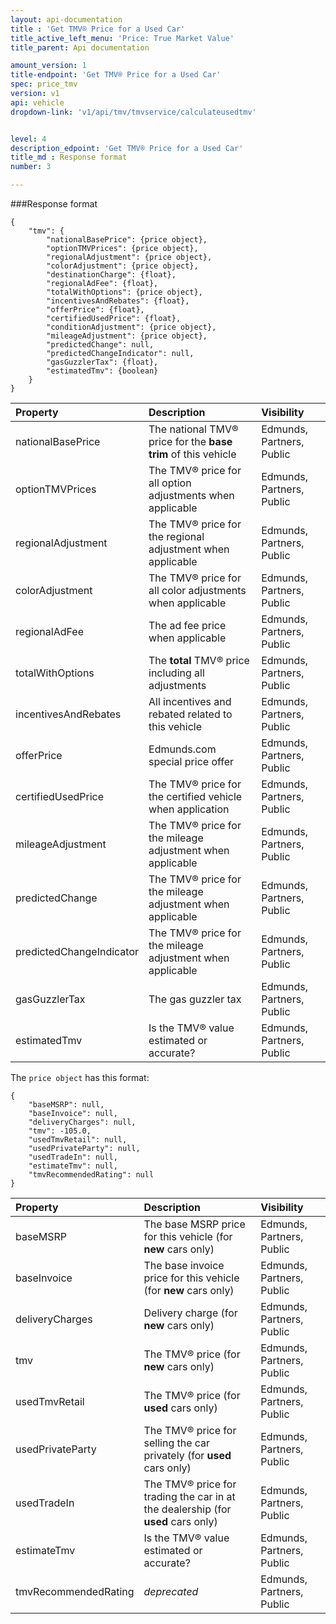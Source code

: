 ```yaml
---
layout: api-documentation
title : 'Get TMV® Price for a Used Car'
title_active_left_menu: 'Price: True Market Value'
title_parent: Api documentation

amount_version: 1
title-endpoint: 'Get TMV® Price for a Used Car'
spec: price_tmv
version: v1
api: vehicle
dropdown-link: 'v1/api/tmv/tmvservice/calculateusedtmv'


level: 4
description_edpoint: 'Get TMV® Price for a Used Car'
title_md : Response format
number: 3

---
```


###Response format

	{
	    "tmv": {
	        "nationalBasePrice": {price object},
	        "optionTMVPrices": {price object},
	        "regionalAdjustment": {price object},
	        "colorAdjustment": {price object},
	        "destinationCharge": {float},
	        "regionalAdFee": {float},
	        "totalWithOptions": {price object},
	        "incentivesAndRebates": {float},
	        "offerPrice": {float},
	        "certifiedUsedPrice": {float},
	        "conditionAdjustment": {price object},
	        "mileageAdjustment": {price object},
	        "predictedChange": null,
	        "predictedChangeIndicator": null,
	        "gasGuzzlerTax": {float},
	        "estimatedTmv": {boolean}
	    }
	}

| Property      		| Description                                              		| Visibility                |
|:----------------------|:--------------------------------------------------------------|:------------------------- |
| nationalBasePrice		| The national TMV® price for the **base trim** of this vehicle	| Edmunds, Partners, Public |
| optionTMVPrices		| The TMV® price for all option adjustments when applicable		| Edmunds, Partners, Public |
| regionalAdjustment	| The TMV® price for the regional adjustment when applicable	| Edmunds, Partners, Public |
| colorAdjustment		| The TMV® price for all color adjustments when applicable		| Edmunds, Partners, Public |
| regionalAdFee			| The ad fee price when applicable								| Edmunds, Partners, Public |
| totalWithOptions		| The **total** TMV® price including all adjustments			| Edmunds, Partners, Public |
| incentivesAndRebates	| All incentives and rebated related to this vehicle			| Edmunds, Partners, Public |
| offerPrice			| Edmunds.com special price offer								| Edmunds, Partners, Public |
| certifiedUsedPrice	| The TMV® price for the certified vehicle when application		| Edmunds, Partners, Public |
| mileageAdjustment		| The TMV® price for the mileage adjustment when applicable		| Edmunds, Partners, Public |
| predictedChange		| The TMV® price for the mileage adjustment when applicable		| Edmunds, Partners, Public |
| predictedChangeIndicator		| The TMV® price for the mileage adjustment when applicable		| Edmunds, Partners, Public |
| gasGuzzlerTax			| The gas guzzler tax												| Edmunds, Partners, Public |
| estimatedTmv			| Is the TMV® value estimated or accurate?							| Edmunds, Partners, Public |



The <code>price object</code> has this format:

	{
        "baseMSRP": null,
        "baseInvoice": null,
        "deliveryCharges": null,
        "tmv": -105.0,
        "usedTmvRetail": null,
        "usedPrivateParty": null,
        "usedTradeIn": null,
        "estimateTmv": null,
        "tmvRecommendedRating": null
    }

| Property      		| Description                                              		| Visibility                |
|:----------------------|:--------------------------------------------------------------|:------------------------- |
| baseMSRP				| The base MSRP price for this vehicle (for **new** cars only)		| Edmunds, Partners, Public |
| baseInvoice			| The base invoice price for this vehicle (for **new** cars only)	| Edmunds, Partners, Public |
| deliveryCharges		| Delivery charge (for **new** cars only)							| Edmunds, Partners, Public |
| tmv					| The TMV® price (for **new** cars only)							| Edmunds, Partners, Public |
| usedTmvRetail			| The TMV® price (for **used** cars only)						| Edmunds, Partners, Public |
| usedPrivateParty		| The TMV® price for selling the car privately (for **used** cars only)			| Edmunds, Partners, Public |
| usedTradeIn			| The TMV® price for trading the car in at the dealership (for **used** cars only)			| Edmunds, Partners, Public |
| estimateTmv			| Is the TMV® value estimated or accurate?								| Edmunds, Partners, Public |
| tmvRecommendedRating	| *deprecated*															| Edmunds, Partners, Public |
	
